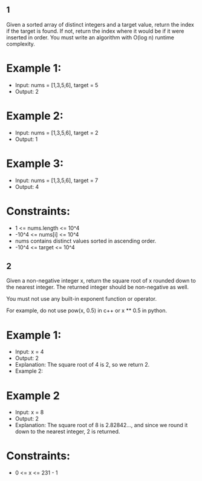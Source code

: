 ## 1

Given a sorted array of distinct integers and a target value, return the index if the target is found. If not, return the index where it would be if it were inserted in order.
You must write an algorithm with O(log n) runtime complexity.

# Example 1:

- Input: nums = [1,3,5,6], target = 5
- Output: 2

# Example 2:

- Input: nums = [1,3,5,6], target = 2
- Output: 1

# Example 3:

- Input: nums = [1,3,5,6], target = 7
- Output: 4

# Constraints:

- 1 <= nums.length <= 10^4
- -10^4 <= nums[i] <= 10^4
- nums contains distinct values sorted in ascending order.
- -10^4 <= target <= 10^4

## 2

Given a non-negative integer x, return the square root of x rounded down to the nearest integer. The returned integer should be non-negative as well.

You must not use any built-in exponent function or operator.

For example, do not use pow(x, 0.5) in c++ or x \*\* 0.5 in python.

# Example 1:

- Input: x = 4
- Output: 2
- Explanation: The square root of 4 is 2, so we return 2.
- Example 2:

# Example 2

- Input: x = 8
- Output: 2
- Explanation: The square root of 8 is 2.82842..., and since we round it down to the nearest integer, 2 is returned.

# Constraints:

- 0 <= x <= 231 - 1
